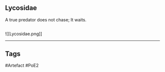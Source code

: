## Lycosidae
A true predator does not chase; It waits.
##
![[Lycosidae.png]]

---
## Tags
#Artefact
#PoE2